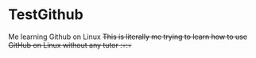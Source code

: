 # TestGithub

Me learning Github on Linux
~~This is literally me trying to learn how to use GitHub on Linux without any tutor ::skull::💀~~